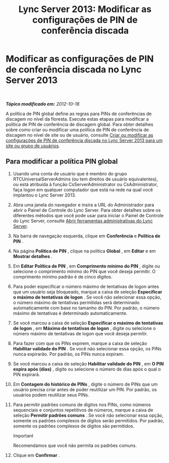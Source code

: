 ﻿---
title: 'Lync Server 2013: Modificar as configurações de PIN de conferência discada'
TOCTitle: Modificar as configurações de PIN de conferência discada
ms:assetid: 2d110e94-ad29-4755-b17f-d8c2da9b78a4
ms:mtpsurl: https://technet.microsoft.com/pt-br/library/Gg425780(v=OCS.15)
ms:contentKeyID: 49306245
ms.date: 05/19/2016
mtps_version: v=OCS.15
ms.translationtype: HT
---

# Modificar as configurações de PIN de conferência discada no Lync Server 2013

 

_**Tópico modificado em:** 2012-10-18_

A política de PIN global define as regras para PINs de conferências de discagem no nível da floresta. Execute estas etapas para modificar a política de PIN de conferência de discagem global. Para obter detalhes sobre como criar ou modificar uma política de PIN de conferência de discagem no nível de site ou de usuário, consulte [Criar ou modificar as configurações de PIN de conferência discada no Lync Server 2013 para um site ou grupo de usuários](lync-server-2013-create-or-modify-dial-in-conferencing-pin-settings-for-a-site-or-group-of-users.md).

## Para modificar a política PIN global

1.  Usando uma conta de usuário que é membro do grupo RTCUniversalServerAdmins (ou tem direitos de usuário equivalentes), ou está atribuída à função CsServerAdministrator ou CsAdministrator, faça logon em qualquer computador que está na rede na qual você implantou o Lync Server 2013.

2.  Abra uma janela do navegador e insira a URL do Administrador para abrir o Painel de Controle do Lync Server. Para obter detalhes sobre os diferentes métodos que você pode usar para iniciar o Painel de Controle do Lync Server, consulte [Abrir ferramentas administrativas do Lync Server](lync-server-2013-open-lync-server-administrative-tools.md).

3.  Na barra de navegação esquerda, clique em **Conferência** e **Política de PIN** .

4.  Na página **Política de PIN** , clique na política **Global** , em **Editar** e em **Mostrar detalhes** .

5.  Em **Editar Política de PIN** , em **Comprimento mínimo do PIN** , digite ou selecione o comprimento mínimo do PIN que você deseja permitir. O comprimento mínimo padrão é de cinco dígitos.

6.  Para poder especificar o número máximo de tentativas de logon antes que um usuário seja bloqueado, marque a caixa de seleção **Especificar o máximo de tentativas de logon** . Se você não selecionar essa opção, o número máximo de tentativas permitidas será determinado automaticamente com base no tamanho do PIN. Por padrão, o número máximo de tentativas é determinado automaticamente.

7.  Se você marcou a caixa de seleção **Especificar o máximo de tentativas de logon** , em **Máximo de tentativas de logon** , digite ou selecione o número máximo de tentativas de logon que você deseja permitir.

8.  Para fazer com que os PINs expirem, marque a caixa de seleção **Habilitar validade do PIN** . Se você não selecionar essa opção, os PINs nunca expirarão. Por padrão, os PINs nunca expiram.

9.  Se você marcou a caixa de seleção **Habilitar validade do PIN** , em **O PIN expira após (dias)** , digite ou selecione o número de dias após o qual o PIN expirará.

10. Em **Contagem do histórico de PINs** , digite o número de PINs que um usuário precisa criar antes de poder reutilizar um PIN. Por padrão, os usuários podem reutilizar seus PINs.

11. Para permitir padrões comuns de dígitos nos PINs, como números sequenciais e conjuntos repetitivos de números, marque a caixa de seleção **Permitir padrões comuns** . Se você não selecionar essa opção, somente os padrões complexos de dígitos serão permitidos. Por padrão, somente os padrões complexos de dígitos são permitidos.
    
    > [!IMPORTANT]  
    > Recomendamos que você não permita os padrões comuns.

12. Clique em **Confirmar** .

